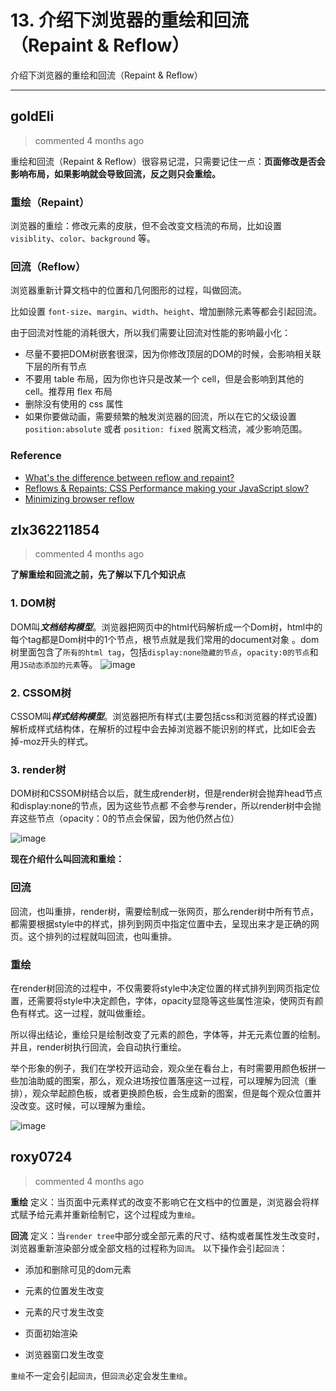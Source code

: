 
 # 13. 介绍下浏览器的重绘和回流（Repaint & Reflow） 
 介绍下浏览器的重绘和回流（Repaint & Reflow）
 
 ***
## goldEli 
 > commented 4 months ago 

重绘和回流（Repaint & Reflow）很容易记混，只需要记住一点：**页面修改是否会影响布局，如果影响就会导致回流，反之则只会重绘。**

### 重绘（Repaint）

浏览器的重绘：修改元素的皮肤，但不会改变文档流的布局，比如设置 `visiblity`、`color`、`background` 等。

### 回流（Reflow）

浏览器重新计算文档中的位置和几何图形的过程，叫做回流。

比如设置 `font-size`、`margin`、`width`、`height`、增加删除元素等都会引起回流。

由于回流对性能的消耗很大，所以我们需要让回流对性能的影响最小化：

* 尽量不要把DOM树嵌套很深，因为你修改顶层的DOM的时候，会影响相关联下层的所有节点
* 不要用 table 布局，因为你也许只是改某一个 cell，但是会影响到其他的 cell。推荐用 flex 布局
* 删除没有使用的 css 属性
* 如果你要做动画，需要频繁的触发浏览器的回流，所以在它的父级设置 `position:absolute` 或者 `position: fixed` 脱离文档流，减少影响范围。

#### 

### Reference

* [What's the difference between reflow and repaint?](https://stackoverflow.com/questions/2549296/whats-the-difference-between-reflow-and-repaint)
* [Reflows & Repaints: CSS Performance making your JavaScript slow?](http://www.stubbornella.org/content/2009/03/27/reflows-repaints-css-performance-making-your-javascript-slow/)
* [Minimizing browser reflow ](https://developers.google.com/speed/docs/insights/browser-reflow)
## zlx362211854 
 > commented 4 months ago 

**了解重绘和回流之前，先了解以下几个知识点**

### 1. DOM树
DOM叫***文档结构模型***。浏览器把网页中的html代码解析成一个Dom树，html中的每个tag都是Dom树中的1个节点，根节点就是我们常用的document对象 。dom树里面包含了`所有的html tag`，包括`display:none隐藏的节点`，`opacity:0的节点`和用`JS动态添加的元素`等。
![image](https://user-images.githubusercontent.com/22437181/62598653-ad589f80-b91c-11e9-8218-ac9d95e4269e.png)

### 2. CSSOM树
CSSOM叫***样式结构模型***。浏览器把所有样式(主要包括css和浏览器的样式设置)解析成样式结构体，在解析的过程中会去掉浏览器不能识别的样式，比如IE会去掉-moz开头的样式。

### 3. render树
DOM树和CSSOM树结合以后，就生成render树，但是render树会抛弃head节点和display:none的节点，因为这些节点都 不会参与render，所以render树中会抛弃这些节点（opacity：0的节点会保留，因为他仍然占位）

![image](https://user-images.githubusercontent.com/22437181/62600014-55239c80-b920-11e9-927d-ae181b9afae4.png)

**现在介绍什么叫回流和重绘：**

### 回流
回流，也叫重排，render树，需要绘制成一张网页，那么render树中所有节点，都需要根据style中的样式，排列到网页中指定位置中去，呈现出来才是正确的网页。这个排列的过程就叫回流，也叫重排。

### 重绘
在render树回流的过程中，不仅需要将style中决定位置的样式排列到网页指定位置，还需要将style中决定颜色，字体，opacity显隐等这些属性渲染，使网页有颜色有样式。这一过程，就叫做重绘。

所以得出结论，重绘只是绘制改变了元素的颜色，字体等，并无元素位置的绘制。并且，render树执行回流，会自动执行重绘。

举个形象的例子，我们在学校开运动会，观众坐在看台上，有时需要用颜色板拼一些加油助威的图案，那么，观众进场按位置落座这一过程，可以理解为回流（重排），观众举起颜色板，或者更换颜色板，会生成新的图案，但是每个观众位置并没改变。这时候，可以理解为重绘。

![image](https://user-images.githubusercontent.com/22437181/62601058-14795280-b923-11e9-9d31-c923e558f62a.png)

## roxy0724 
 > commented 4 months ago 

**重绘**
定义：当页面中元素样式的改变不影响它在文档中的位置是，浏览器会将样式赋予给元素并重新绘制它，这个过程成为`重绘`。

**回流**
定义：当`render tree`中部分或全部元素的尺寸、结构或者属性发生改变时，浏览器重新渲染部分或全部文档的过程称为`回流`。
以下操作会引起`回流`：

- 添加和删除可见的dom元素

- 元素的位置发生改变

- 元素的尺寸发生改变

- 页面初始渲染

- 浏览器窗口发生改变

`重绘`不一定会引起`回流`，但`回流`必定会发生`重绘`。



